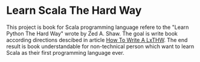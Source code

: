 Learn Scala The Hard Way
========================
This project is book for Scala programming language refere to the "Learn Python The Hard Way" wrote by Zed A. Shaw. The goal is write book according directions descibed in article <a href="http://sheddingbikes.com/posts/1288945508.html">How To Write A LxTHW</a>. The end result is book understandable for non-technical person which want to learn Scala as their first programming language ever.

